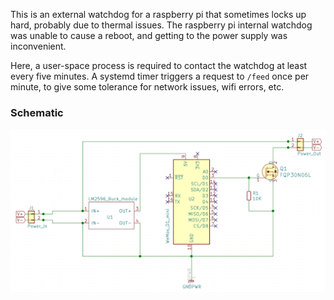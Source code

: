 This is an external watchdog for a raspberry pi that sometimes locks up hard,
probably due to thermal issues. The raspberry pi internal watchdog was unable
to cause a reboot, and getting to the power supply was inconvenient.

Here, a user-space process is required to contact the watchdog at least every
five minutes. A systemd timer triggers a request to `/feed` once per minute,
to give some tolerance for network issues, wifi errors, etc.

### Schematic
![Schematic](https://raw.githubusercontent.com/ckuethe/esp8266-watchdog/master/schematic.png)
